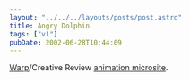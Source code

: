 ```yaml
---
layout: "../../../layouts/posts/post.astro"
title: Angry Dolphin
tags: ["v1"]
pubDate: 2002-06-28T10:44:09
---
```


[Warp][1]/Creative Review [animation microsite][2].

[1]: http://www.warprecords.com/ "Warp Records"
[2]: http://www.warprecords.com/animate/ "Warp/Creative Review animation microsite"
